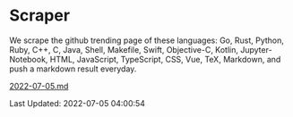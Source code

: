 # Scraper

We scrape the github trending page of these languages: Go, Rust, Python, Ruby, C++, C, Java, Shell, Makefile, Swift, Objective-C, Kotlin, Jupyter-Notebook, HTML, JavaScript, TypeScript, CSS, Vue, TeX, Markdown, and push a markdown result everyday.

[2022-07-05.md](https://github.com/yangwenmai/github-trending-backup/blob/master/2022-07-05.md)

Last Updated: 2022-07-05 04:00:54